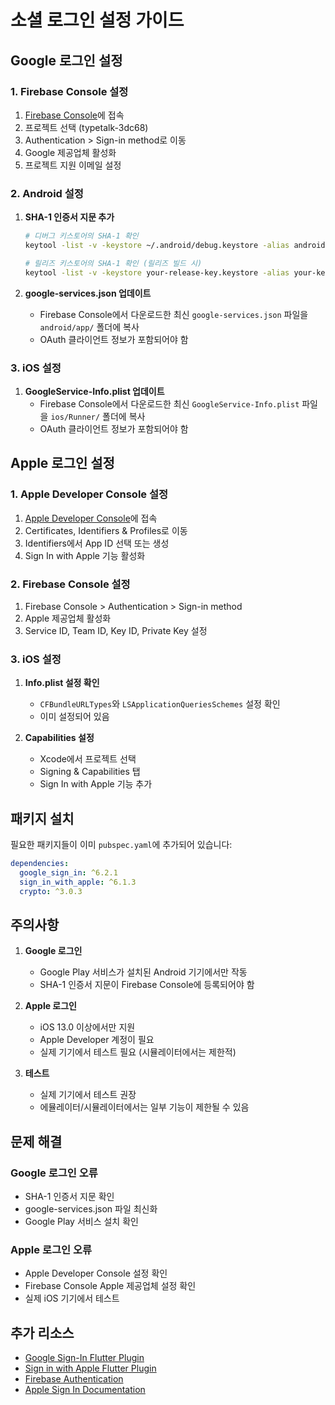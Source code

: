 # 소셜 로그인 설정 가이드

## Google 로그인 설정

### 1. Firebase Console 설정

1. [Firebase Console](https://console.firebase.google.com/)에 접속
2. 프로젝트 선택 (typetalk-3dc68)
3. Authentication > Sign-in method로 이동
4. Google 제공업체 활성화
5. 프로젝트 지원 이메일 설정

### 2. Android 설정

1. **SHA-1 인증서 지문 추가**
   ```bash
   # 디버그 키스토어의 SHA-1 확인
   keytool -list -v -keystore ~/.android/debug.keystore -alias androiddebugkey -storepass android -keypass android
   
   # 릴리즈 키스토어의 SHA-1 확인 (릴리즈 빌드 시)
   keytool -list -v -keystore your-release-key.keystore -alias your-key-alias
   ```

2. **google-services.json 업데이트**
   - Firebase Console에서 다운로드한 최신 `google-services.json` 파일을 `android/app/` 폴더에 복사
   - OAuth 클라이언트 정보가 포함되어야 함

### 3. iOS 설정

1. **GoogleService-Info.plist 업데이트**
   - Firebase Console에서 다운로드한 최신 `GoogleService-Info.plist` 파일을 `ios/Runner/` 폴더에 복사
   - OAuth 클라이언트 정보가 포함되어야 함

## Apple 로그인 설정

### 1. Apple Developer Console 설정

1. [Apple Developer Console](https://developer.apple.com/)에 접속
2. Certificates, Identifiers & Profiles로 이동
3. Identifiers에서 App ID 선택 또는 생성
4. Sign In with Apple 기능 활성화

### 2. Firebase Console 설정

1. Firebase Console > Authentication > Sign-in method
2. Apple 제공업체 활성화
3. Service ID, Team ID, Key ID, Private Key 설정

### 3. iOS 설정

1. **Info.plist 설정 확인**
   - `CFBundleURLTypes`와 `LSApplicationQueriesSchemes` 설정 확인
   - 이미 설정되어 있음

2. **Capabilities 설정**
   - Xcode에서 프로젝트 선택
   - Signing & Capabilities 탭
   - Sign In with Apple 기능 추가

## 패키지 설치

필요한 패키지들이 이미 `pubspec.yaml`에 추가되어 있습니다:

```yaml
dependencies:
  google_sign_in: ^6.2.1
  sign_in_with_apple: ^6.1.3
  crypto: ^3.0.3
```

## 주의사항

1. **Google 로그인**
   - Google Play 서비스가 설치된 Android 기기에서만 작동
   - SHA-1 인증서 지문이 Firebase Console에 등록되어야 함

2. **Apple 로그인**
   - iOS 13.0 이상에서만 지원
   - Apple Developer 계정이 필요
   - 실제 기기에서 테스트 필요 (시뮬레이터에서는 제한적)

3. **테스트**
   - 실제 기기에서 테스트 권장
   - 에뮬레이터/시뮬레이터에서는 일부 기능이 제한될 수 있음

## 문제 해결

### Google 로그인 오류
- SHA-1 인증서 지문 확인
- google-services.json 파일 최신화
- Google Play 서비스 설치 확인

### Apple 로그인 오류
- Apple Developer Console 설정 확인
- Firebase Console Apple 제공업체 설정 확인
- 실제 iOS 기기에서 테스트

## 추가 리소스

- [Google Sign-In Flutter Plugin](https://pub.dev/packages/google_sign_in)
- [Sign in with Apple Flutter Plugin](https://pub.dev/packages/sign_in_with_apple)
- [Firebase Authentication](https://firebase.google.com/docs/auth)
- [Apple Sign In Documentation](https://developer.apple.com/sign-in-with-apple/)
